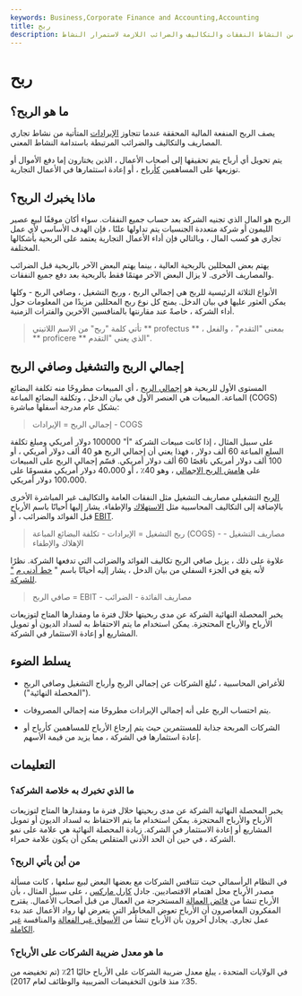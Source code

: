 ```yaml
---
keywords: Business,Corporate Finance and Accounting,Accounting
title: ربح
description: الربح هو المنفعة التي تتحقق عندما يتجاوز مبلغ الإيرادات المكتسبة من النشاط النفقات والتكاليف والضرائب اللازمة لاستمرار النشاط.
---
```


# ربح
## ما هو الربح؟

يصف الربح المنفعة المالية المحققة عندما تتجاوز [الإيرادات](/revenue) المتأتية من نشاط تجاري المصاريف والتكاليف والضرائب المرتبطة باستدامة النشاط المعني.

يتم تحويل أي أرباح يتم تحقيقها إلى أصحاب الأعمال ، الذين يختارون إما دفع الأموال أو توزيعها على المساهمين [كأرباح](/dividend) ، أو إعادة استثمارها في الأعمال التجارية.

## ماذا يخبرك الربح؟

الربح هو المال الذي تجنيه الشركة بعد حساب جميع النفقات. سواء أكان موقفًا لبيع عصير الليمون أو شركة متعددة الجنسيات يتم تداولها علنًا ، فإن الهدف الأساسي لأي عمل تجاري هو كسب المال ، وبالتالي فإن أداء الأعمال التجارية يعتمد على الربحية بأشكالها المختلفة.

يهتم بعض المحللين بالربحية العالية ، بينما يهتم البعض الآخر بالربحية قبل الضرائب والمصاريف الأخرى. لا يزال البعض الآخر مهتمًا فقط بالربحية بعد دفع جميع النفقات.

الأنواع الثلاثة الرئيسية للربح هي إجمالي الربح ، وربح التشغيل ، وصافي الربح - وكلها يمكن العثور عليها في بيان الدخل. يمنح كل نوع ربح المحللين مزيدًا من المعلومات حول أداء الشركة ، خاصةً عند مقارنتها بالمنافسين الآخرين والفترات الزمنية.

> تأتي كلمة "ربح" من الاسم اللاتيني ** profectus ** ، بمعنى "التقدم" ، والفعل ** proficere ** الذي يعني "التقدم".

>

## إجمالي الربح والتشغيل وصافي الربح

المستوى الأول للربحية هو [إجمالي الربح](/grossprofit) ، أي المبيعات مطروحًا منه تكلفة البضائع المباعة. المبيعات هي العنصر الأول في بيان الدخل ، وتكلفة البضائع المباعة (COGS) بشكل عام مدرجة أسفلها مباشرة:

>

> إجمالي الربح = الإيرادات - COGS

>

على سبيل المثال ، إذا كانت مبيعات الشركة "أ" 100000 دولار أمريكي ومبلغ تكلفة السلع المباعة 60 ألف دولار ، فهذا يعني أن إجمالي الربح هو 40 ألف دولار أمريكي ، أو 100 ألف دولار أمريكي ناقصًا 60 ألف دولار أمريكي. قسّم إجمالي الربح على المبيعات على [هامش الربح الإجمالي](/gross_profit_margin) ، وهو 40٪ ، أو 40،000 دولار أمريكي مقسومًا على 100،000 دولار أمريكي.

[الربح](/operating_profit) التشغيلي مصاريف التشغيل مثل النفقات العامة والتكاليف غير المباشرة الأخرى بالإضافة إلى التكاليف المحاسبية مثل [الاستهلاك](/depreciation) والإطفاء. يشار إليها أحيانًا باسم الأرباح قبل الفوائد والضرائب ، أو [EBIT](/ebit).

>

> ربح التشغيل = الإيرادات - تكلفة البضائع المباعة (COGS) - مصاريف التشغيل - الإهلاك والإطفاء

>

علاوة على ذلك ، يزيل صافي الربح تكاليف الفوائد والضرائب التي تدفعها الشركة. نظرًا لأنه يقع في الجزء السفلي من بيان الدخل ، يشار إليه أحيانًا باسم " [خط أدنى م](/bottomline) [" للشركة](/bottomline).

>

> صافي الربح = EBIT - مصاريف الفائدة - الضرائب

>

يخبر المحصلة النهائية الشركة عن مدى ربحيتها خلال فترة ما ومقدارها المتاح لتوزيعات الأرباح والأرباح المحتجزة. يمكن استخدام ما يتم الاحتفاظ به لسداد الديون أو تمويل المشاريع أو إعادة الاستثمار في الشركة.

## يسلط الضوء

- للأغراض المحاسبية ، تُبلغ الشركات عن إجمالي الربح وأرباح التشغيل وصافي الربح ("المحصلة النهائية").

- يتم احتساب الربح على أنه إجمالي الإيرادات مطروحًا منه إجمالي المصروفات.

- الشركات المربحة جذابة للمستثمرين حيث يتم إرجاع الأرباح للمساهمين كأرباح أو إعادة استثمارها في الشركة ، مما يزيد من قيمة الأسهم.

## التعليمات

### ما الذي تخبرك به خلاصة الشركة؟

يخبر المحصلة النهائية الشركة عن مدى ربحيتها خلال فترة ما ومقدارها المتاح لتوزيعات الأرباح والأرباح المحتجزة. يمكن استخدام ما يتم الاحتفاظ به لسداد الديون أو تمويل المشاريع أو إعادة الاستثمار في الشركة. زيادة المحصلة النهائية هي علامة على نمو الشركة ، في حين أن الحد الأدنى المتقلص يمكن أن يكون علامة حمراء.

### من أين يأتي الربح؟

في النظام الرأسمالي حيث تتنافس الشركات مع بعضها البعض لبيع سلعها ، كانت مسألة مصدر الأرباح محل اهتمام الاقتصاديين. جادل [كارل ماركس](/karl-marx) ، على سبيل المثال ، بأن الأرباح تنشأ من [فائض العمالة](/marxian-economics) المستخرجة من العمال من قبل أصحاب الأعمال. يقترح المفكرون المعاصرون أن الأرباح تعوض المخاطر التي يتعرض لها رواد الأعمال عند بدء عمل تجاري. يجادل آخرون بأن الأرباح تنشأ من [الأسواق غير الفعالة](/inefficientmarket) والمنافسة [غير الكاملة](/imperfect_competition).

### ما هو معدل ضريبة الشركات على الأرباح؟

في الولايات المتحدة ، يبلغ معدل ضريبة الشركات على الأرباح حاليًا 21٪ (تم تخفيضه من 35٪ منذ قانون التخفيضات الضريبية والوظائف لعام 2017).

